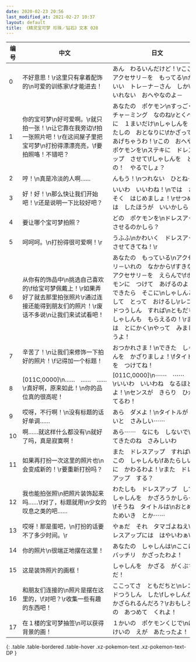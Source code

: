 ```yaml
---
date: 2020-02-23 20:56
last_modified_at: 2021-02-27 10:37
layout: default
title: 《精灵宝可梦 珍珠／钻石》文本 028
---
```

| 编号 | 中文 | 日文 |
| ---- | ---- | ---- |
| 0 | 不好意思！\r这里只有拿着配饰的\n可爱的训练家\f才能进去！ | あん　わるいんだけど！\rここは　アクセサリ－を　もってる\nかわいい　トレ－ナ－さん　しか\fはいれない　おへやなのよ－ |
| 1 | 你的宝可梦\n好可爱啊。\r就只拍一张！\n让它靠在我旁边\f拍一张照片吧！\r在这间屋子里把宝可梦\n打扮得漂漂亮亮，\f要拍照咯！不错吧？ | あなたの　ポケモン\nすっごく　チャ－ミング　なのね\rとくべつに　１まいだけ\nしゃしんを　あたしの　おとなりに\fかざって　あげちゃうわ！\rこの　おへやで　ポケモンを\nステキに　ドレスアップ　させて\fしゃしんを　とるの！　やるでしょ？ |
| 2 | 哼！\n真是冷淡的人啊…… | んもう！\nつれない　ひとね⋯⋯ |
| 3 | 好！好！\n那么快让我们开始吧！\r还是说明一下比较好吧？ | いいわ　いいわね！\nでは　さっそく　はじめましょ！\rせつめいは　したほうが　いいかしら？ |
| 4 | 要让哪个宝可梦拍照？ | どの　ポケモンを\nドレスアップ　させるのかしら？ |
| 5 | 呵呵呵。\n打扮得很可爱啊！\r | うふふ\nかわいく　ドレスアップ　させてきてね！\r |
| 6 | 从你有的饰品中\n挑选自己喜欢的\f给宝可梦佩戴上！\r如果弄好了就去那里拍张照片\r通过连接还能得到朋友们的照片！\r废话不多说\n让我们来试试看吧！ | あなたの　もっている\nアクセサリ－いれの　なかから\fすきな　アクセサリ－を　えらんで\fポケモンに　つけて　あげるのよ！\rできたら　そこに\nしゃしんと　して　とって　おけるし\rレコ－ドつうしん　すれば\nともだちの　しゃしんも　もらえるの！\rまずは　とにかく\nやって　みましょうよ！ |
| 7 | 辛苦了！\n让我们来修饰一下拍好的照片！\f记得加一个标题！ | おつかれさま！\nできた　しゃしんを　かざりましょ！\fタイトルを　つけてね！ |
| 8 | [011C,0000]\n……　……　……\r真好啊，原来如此！\n你的品位真的很高呢！ | [011C,0000]\n⋯⋯　⋯⋯　⋯⋯\rいいわ　いいわね　なるほどよ！\nセンスが　きらり　ひかってるわ！ |
| 9 | 哎呀，不行啊！\n没有标题的话好单调…… | あら　ダメよ！\nタイトルが　ないと　さみしい⋯⋯ |
| 10 | 啊……就这样什么都没有\n就好了吗，真是寂寞啊！ | あら⋯⋯　なにも　しないで\nでてきたのね　さみしいわ |
| 11 | 如果再打扮一次这里的照片也\n会变成新的！\r要重新打扮吗？ | また　ドレスアップ　すれば\nここの　しゃしんも\fあたらしいのに　かわるわよ！\rまた　ドレスアップ　する？ |
| 12 | 我也能拍张照\n把照片装饰起来吗……\f对了，标题就用\n少女的叹息之类的吧…… | わたしも　ドレスアップ　して\nしゃしんを　かざろうかしら⋯⋯\fそうね　タイトルは\nおとめのためいき　とか⋯⋯ |
| 13 | 哎呀！那是蛋吧，\n打扮的话要不了多少时间。\r | やぁだ　それ　タマゴよねえ\nドレスアップには　はやいわぁ\r |
| 14 | 你的照片\n很端正地摆在这里！ | あなたの　しゃしんは\nここに　バッチリ　かざったわよ！ |
| 15 | 这是装饰照片的画框！ | しゃしんを　かざる　がくぶちだ！ |
| 16 | 和朋友们连接的\n照片是摆在这里的，\f对吧？\r收集一些有趣的东西吧！ | ここってさ　ともだちと\nレコ－ドつうしん　した\fしゃしんが　かざられるんだろ？\rおもしろいの　あつめて　くれよ！ |
| 17 | 在１楼的宝可梦抽签\n可以获得背景的画！ | １かいの　ポケモンくじで\nはいけいの　えが　あたったよ！ |
{: .table .table-bordered .table-hover .xz-pokemon-text .xz-pokemon-text-DP }
